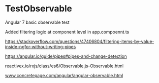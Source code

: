 # TestObservable

Angular 7 basic observable test

Added filtering logic at component level in app.compoennt.ts

https://stackoverflow.com/questions/47406804/filtering-items-by-value-inside-ngfor-without-writing-pipes

https://angular.io/guide/pipes#pipes-and-change-detection

reactivex.io/rxjs/class/es6/Observable.js-Observable.html

www.concretepage.com/angular/angular-observable.html